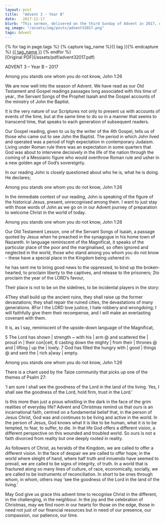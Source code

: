 ```yaml
---
layout: post
title:  "Advent 3 - Year B"
date:   2017-12-17
blurb: "This sermon, delivered on the third Sunday of Advent in 2017, discusses the expectations of the coming of a Messianic figure during the time of John the Baptist. It emphasizes the importance of recognizing Christ in our daily lives and the special place of the poor and marginalized in the Kingdom of God. The sermon calls for hope, integrity, reconciliation, and compassion in a fractured world."
og_image: "/assets/img/posts/advent32017.png"
tags: Advent
---    
```

<div class="tag-pills">
  {% for tag in page.tags %}
    {% capture tag_name %}{{ tag }}{% endcapture %}
    <a href="{{ site.baseurl }}/tag/{{ tag_name | slugify }}" class="tag-pill">{{ tag_name }}</a>
  {% endfor %}
</div>
[Original PDF](/assets/pdf/advent32017.pdf)

ADVENT 3 – Year B – 2017

Among you stands one whom you do not know, John 1:26

We are now well into the season of Advent. We have read as our Old Testament and Gospel readings passages long associated with this time of year., the Servant Songs of the Prophet Isaiah and the Gospel accounts of the ministry of John the Baptist.

It is the very nature of our Scriptures not only to present us with accounts of events of the time, but at the same time to do so in a manner that seems to transcend time, that speaks to each generation of subsequent readers.

Our Gospel reading, given to us by the writer of the 4th Gospel, tells us of those who came out to see John the Baptist. The period in which John lived and operated was a period of high expectation in contemporary Judaism. Living under Roman rule there was an expectation in some quarters that God was about to intervene decisively in the life of the nation through the coming of a Messianic figure who would overthrow Roman rule and usher in a new golden age of God’s sovereignty.

In our reading John is closely questioned about who he is, what he is doing. He declares;

Among you stands one whom you do not know, John 1:26

In the immediate context of our reading, John is speaking of the figure of the historical Jesus, present, unrecognised among them. I want to just stay with those words of John as we go on in our Advent journey of preparation to welcome Christ in the world of today.

Among you stands one whom you do not know, John 1:26

Our Old Testament Lesson, one of the Servant Songs of Isaiah, a passage quoted by Jesus when he preached in the synagogue in his home town of Nazareth. In language reminiscent of the Magnificat, it speaks of the particular place of the poor and the marginalised, so often ignored and neglected in the world, those who stand among you whom you do not know – these have a special place in the Kingdom being ushered in:

he has sent me to bring good news to the oppressed,
to bind up the broken-hearted,
to proclaim liberty to the captives,
and release to the prisoners;
2to proclaim the year of the LORD’s favour,

Their place is not to be on the sidelines, to be incidental players in the story:

4They shall build up the ancient ruins,
they shall raise up the former devastations;
they shall repair the ruined cities,
the devastations of many generations.
8For I the LORD love justice,
I hate robbery and wrongdoing;
I will faithfully give them their recompense,
and I will make an everlasting covenant with them.

It is, as I say, reminiscent of the upside-down language of the Magnificat,

5 The Lord has shown | strength ~ with his | arm @
and scattered the | proud in | their con|ceit,
6 casting down the mighty | from their | thrones @
and | lifting | up the | lowly.
7 God has filled the hungry with | good | things @
and sent the | rich a|way | empty.

Among you stands one whom you do not know, John 1:26

There is a chant used by the Taize community that picks up one of the themes of Psalm 27:

‘I am sure I shall see the goodness of the Lord in the land of the living.
Yes, I shall see the goodness of the Lord, hold firm, trust in the Lord.’

Is this more than just a pious whistling in the dark in the face of the grim realities of everyday life? Advent and Christmas remind us that ours is an incarnational faith, centred on a fundamental belief that, in the person of Jesus Christ, God was and continues to be living and active in the world. In the person of Jesus, God knows what it is like to be human, what it is to be tempted, to fear, to suffer, to die. In that life God offers a different vision, a different perspective on this wounded and troubled world. So ours is not a faith divorced from reality but one deeply rooted in reality.

As followers of Christ, as heralds of the Kingdom, we are called to offer a different vision. In the face of despair we are called to offer hope; in the world where sleight of hand, where half truth and innuendo have seemed to prevail, we are called to be signs of integrity, of truth. In a world that is fractured along so many lines of culture, of race, economically, socially, we are called to be instruments of reconciliation. In short to be ones through whom, in whom, others may ‘see the goodness of the Lord in the land of the living.’

May God give us grace this advent time to recognise Christ in the different, in the challenging, in the neighbour. In the joy and the celebration of Christmas, may we find room in our hearts for those on the edge, those in need not just of our financial resources but in need of our presence, our compassion, our patience, our time.
